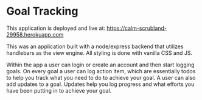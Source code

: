 # Goal Tracking 
This application is deployed and live at: https://calm-scrubland-29958.herokuapp.com

This was an application built with a node/express backend that utilizes handlebars as the view engine. All styling is done with vanilla CSS and JS.

Within the app a user can login or create an account and then start logging goals. On every goal a user can log action item, which are essentially todos to help you track what you need to do to achieve your goal. A user can also add updates to a goal. Updates help you log progress and what efforts you have been putting in to achieve your goal. 

